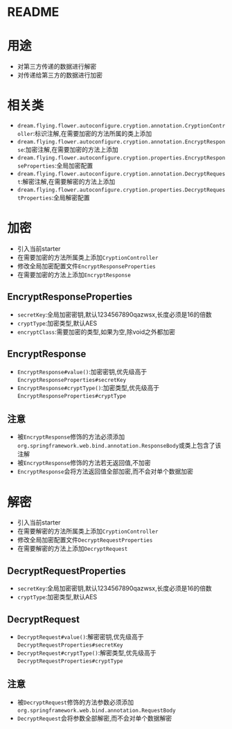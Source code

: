 # README



# 用途



* 对第三方传递的数据进行解密
* 对传递给第三方的数据进行加密



# 相关类



* `dream.flying.flower.autoconfigure.cryption.annotation.CryptionController`:标识注解,在需要加密的方法所属的类上添加
* `dream.flying.flower.autoconfigure.cryption.annotation.EncryptResponse`:加密注解,在需要加密的方法上添加
* `dream.flying.flower.autoconfigure.cryption.properties.EncryptResponseProperties`:全局加密配置
* `dream.flying.flower.autoconfigure.cryption.annotation.DecryptRequest`:解密注解,在需要解密的方法上添加
* `dream.flying.flower.autoconfigure.cryption.properties.DecryptRequestProperties`:全局解密配置



# 加密



* 引入当前starter
* 在需要加密的方法所属类上添加`CryptionController`
* 修改全局加密配置文件`EncryptResponseProperties`
* 在需要加密的方法上添加`EncryptResponse`



## EncryptResponseProperties



* `secretKey`:全局加密密钥,默认1234567890qazwsx,长度必须是16的倍数
* `cryptType`:加密类型,默认AES
* `encryptClass`:需要加密的类型,如果为空,除void之外都加密



## EncryptResponse



* `EncryptResponse#value()`:加密密钥,优先级高于`EncryptResponseProperties#secretKey`
* `EncryptResponse#cryptType()`:加密类型,优先级高于`EncryptResponseProperties#cryptType`



## 注意



* 被`EncryptResponse`修饰的方法必须添加`org.springframework.web.bind.annotation.ResponseBody`或类上包含了该注解
* 被`EncryptResponse`修饰的方法若无返回值,不加密
* `EncryptResponse`会将方法返回值全部加密,而不会对单个数据加密



# 解密



* 引入当前starter
* 在需要解密的方法所属类上添加`CryptionController`
* 修改全局加密配置文件`DecryptRequestProperties`
* 在需要解密的方法上添加`DecryptRequest`



## DecryptRequestProperties



* `secretKey`:全局加密密钥,默认1234567890qazwsx,长度必须是16的倍数
* `cryptType`:加密类型,默认AES



## DecryptRequest



* `DecryptRequest#value()`:解密密钥,优先级高于`DecryptRequestProperties#secretKey`
* `DecryptRequest#cryptType()`:解密类型,优先级高于`DecryptRequestProperties#cryptType`



## 注意



* 被`DecryptRequest`修饰的方法参数必须添加`org.springframework.web.bind.annotation.RequestBody`
* `DecryptRequest`会将参数全部解密,而不会对单个数据解密

